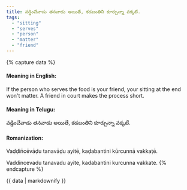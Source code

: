 ```yaml
---
title: వడ్డించేవాడు తనవాడు అయితే, కడబంతిని కూర్చున్నా వక్కటే.
tags:
  - "sitting"
  - "serves"
  - "person"
  - "matter"
  - "friend"
---
```


{% capture data %}
#### Meaning in English:
If the person who serves the food is your friend, your sitting at the end won't matter.
A friend in court makes the process short.

#### Meaning in Telugu:
వడ్డించేవాడు తనవాడు అయితే, కడబంతిని కూర్చున్నా వక్కటే.

#### Romanization:
Vaḍḍin̄cēvāḍu tanavāḍu ayitē, kaḍabantini kūrcunnā vakkaṭē.

Vaddincevadu tanavadu ayite, kadabantini kurcunna vakkate.
{% endcapture %}

{{ data | markdownify }}

